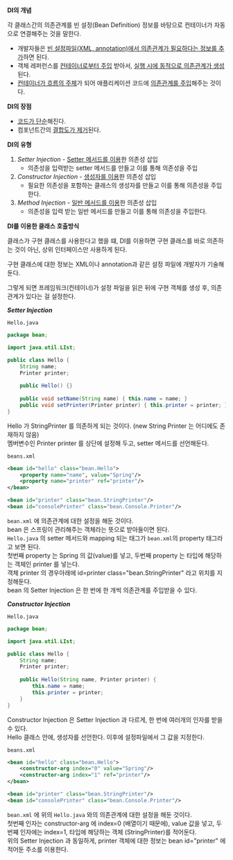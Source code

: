 **DI의 개념**

각 클래스간의 의존관계를 빈 설정(Bean Definition) 정보를 바탕으로 컨테이너가 자동으로 연결해주는 것을 말한다.

- 개발자들은 <u>빈 설정파일(XML, annotation)에서 의존관계가 필요하다는 정보를 추가</u>하면 된다.
- 객체 레퍼런스를 <u>컨테이너로부터 주입</u> 받아서, <u>실행 시에 동적으로 의존관계가 생성</u>된다.
- <u>컨테이너가 흐름의 주체</u>가 되어 애플리케이션 코드에 <u>의존관계를 주입</u>해주는 것이다.

**DI의 장점**

- <u>코드가 단순</u>해진다.
- 컴포넌트간의 <u>결합도가 제거</u>된다.

**DI의 유형**

1. *Setter Injection* - <u>Setter 메서드를 이용</u>한 의존성 삽입
   - 의존성을 입력받는 setter 메서드를 만들고 이를 통해 의존성을 주입
2. *Constructor Injection* - <u>생성자를 이용</u>한 의존성 삽입
   - 필요한 의존성을 포함하는 클래스의 생성자를 만들고 이를 통해 의존성을 주입한다.
3. *Method Injection* - <u>일반 메서드를 이용</u>한 의존성 삽입
   - 의존성을 입력 받는 일반 메서드를 만들고 이를 통해 의존성을 주입한다.

**DI를 이용한 클래스 호출방식**

클래스가 구현 클래스를 사용한다고 했을 떄, DI를 이용하면 구현 클래스를 바로 의존하는 것이 아닌, 상위 인터페이스만 사용하게 된다.

구현 클래스에 대한 정보는 XML이나 annotation과 같은 설정 파일에 개발자가 기술해 둔다.

그렇게 되면 프레임워크(컨테이너)가 설정 파일을 읽은 뒤에 구현 객체를 생성 후, 의존 관계가 있다는 걸 설정한다.

***Setter Injection***

`Hello.java`

```java
package bean;

import java.util.LIst;

public class Hello {
    String name;
    Printer printer;
    
    public Hello() {}
    
    public void setName(String name) { this.name = name; }
    public void setPrinter(Printer printer) { this.printer = printer; }
}
```

Hello 가 StringPrinter 를 의존하게 되는 것이다. (new String Printer 는 어디에도 존재하지 않음)<br>멤버변수인 Printer printer 를 상단에 설정해 두고, setter 메서드를 선언해둔다.

`beans.xml`

```xml
<bean id="hello" class="bean.Hello">
	<property name="name", value="Spring"/>
    <property name="printer" ref="printer"/>
</bean>

<bean id="printer" class="bean.StringPrinter"/>
<bean id="consolePrinter" class="bean.Console.Printer"/>
```

`bean.xml` 에 의존관계에 대한 설정을 해둔 것이다.<br>bean 은 스프링이 관리해주는 객체라는 뜻으로 받아들이면 된다.<br>`Hello.java` 의 setter 메서드와 mapping 되는 태그가 `bean.xml`의 property 태그라고 보면 된다.<br>첫번째 property 는 Spring 의 값(value)를 넣고, 두번째 property 는 타입에 해당하는 객체인 printer 를 넣는다.<br>객체 printer 의 경우아래에 id=printer class="bean.StringPrinter" 라고 위치를 지정해둔다.<br>bean 의 Setter Injection 은 한 번에 한 개씩 의존관계를 주입받을 수 있다.


***Constructor Injection*** 

`Hello.java`

```java
package bean;

import java.util.LIst;

public class Hello {
    String name;
    Printer printer;
    
    public Hello(String name, Printer printer) {
        this.name = name;
        this.printer = printer;
    }
}
```

Constructor Injection 은 Setter Injection 과 다르게, 한 번에 여러개의 인자를 받을 수 있다. <br>Hello 클래스 안에, 생성자를 선언한다. 이후에 설정파일에서 그 값을 지정한다.

`beans.xml`

```xml
<bean id="hello" class="bean.Hello">
	<constructor-arg index="0" value="Spring"/>
	<constructor-arg index="1" ref="printer"/>
</bean>

<bean id="printer" class="bean.StringPrinter"/>
<bean id="consolePrinter" class="bean.Console.Printer"/>
```

`bean.xml` 에 위의 `Hello.java` 와의 의존관계에 대한 설정을 해둔 것이다.<br>첫번째 인자는 constructor-arg 에 index=0 (배열이기 때문에), value 값을 넣고, 두번쨰 인자에는 index=1, 타입에 해당하는 객체 (StringPrinter)를 적어둔다.<br>위의 Setter Injection 과 동일하게, printer 객체에 대한 정보는 bean id="printer" 에 적어둔 주소를 이용한다.